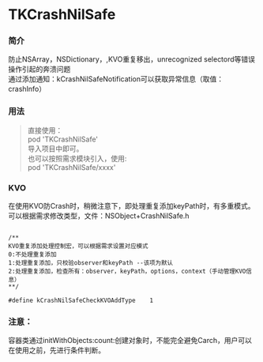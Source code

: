 # TKCrashNilSafe
### 简介
防止NSArray，NSDictionary，,KVO重复移出，unrecognized selectord等错误操作引起的奔溃问题
\
通过添加通知：kCrashNilSafeNotification可以获取异常信息（取值：crashInfo）

### 用法
>直接使用：
\
> pod 'TKCrashNilSafe'
\
导入项目中即可。
\
也可以按照需求模块引入，使用:
\
> pod 'TKCrashNilSafe/xxxx'
>
>

### KVO
在使用KVO防Crash时，稍微注意下，即处理重复添加keyPath时，有多重模式。
\
可以根据需求修改类型，文件：NSObject+CrashNilSafe.h
```

/**
KVO重复添加处理控制宏，可以根据需求设置对应模式
0:不处理重复添加
1:处理重复添加，只校验observer和keyPath --该项为默认
2:处理重复添加，检查所有：observer，keyPath，options，context（手动管理KVO信息）
**/

#define kCrashNilSafeCheckKVOAddType    1

```

### 注意：
容器类通过initWithObjects:count:创建对象时，不能完全避免Carch，用户可以在使用之前，先进行条件判断。



